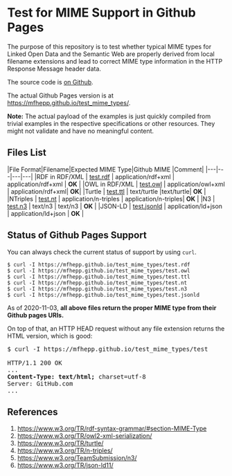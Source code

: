# Test for MIME Support in Github Pages

The purpose of this repository is to test whether typical MIME types for Linked Open Data and the Semantic Web are properly derived from local filename extensions and lead to correct MIME type information in the HTTP Response Message header data.

The source code is [on Github](https://github.com/mfhepp/test_mime_types).

The actual Github Pages version is at <https://mfhepp.github.io/test_mime_types/>.

**Note:** The actual payload of the examples is just quickly compiled from trivial examples in the respective specifications or other resources. They might not validate and have no meaningful content.

## Files List

|File Format|Filename|Expected MIME Type|Github MIME |Comment|
|---|---|---|---|
|RDF in RDF/XML | [test.rdf](test.rdf) | application/rdf+xml  | application/rdf+xml | **OK** |
|OWL in RDF/XML | [test.owl](test.owl) | application/owl+xml  | application/rdf+xml| **OK**|
|Turtle         | [test.ttl](test.ttl) | text/turtle |text/turtle| **OK** |
|NTriples       | [test.nt](test.nt) | application/n-triples | application/n-triples| **OK** |
|N3             | [test.n3](test.n3) | text/n3 | text/n3 | **OK** |
|JSON-LD        | [test.jsonld](test.jsonld) | application/ld+json | application/ld+json | **OK** |

## Status of Github Pages Support

You can always check the current status of support by using `curl`.

```
$ curl -I https://mfhepp.github.io/test_mime_types/test.rdf
$ curl -I https://mfhepp.github.io/test_mime_types/test.owl
$ curl -I https://mfhepp.github.io/test_mime_types/test.ttl
$ curl -I https://mfhepp.github.io/test_mime_types/test.nt
$ curl -I https://mfhepp.github.io/test_mime_types/test.n3
$ curl -I https://mfhepp.github.io/test_mime_types/test.jsonld
```

As of 2020-11-03, **all above files return the proper MIME type from their Github pages URIs.**

On top of that, an HTTP HEAD request without any file extension returns the HTML version, which is good:

<pre>
$ curl -I https://mfhepp.github.io/test_mime_types/test

HTTP/1.1 200 OK
...
<b>Content-Type: text/html;</b> charset=utf-8
Server: GitHub.com
...
</pre>

## References
1. <https://www.w3.org/TR/rdf-syntax-grammar/#section-MIME-Type>
2. <https://www.w3.org/TR/owl2-xml-serialization/>
3. <https://www.w3.org/TR/turtle/>
4. <https://www.w3.org/TR/n-triples/>
5. <https://www.w3.org/TeamSubmission/n3/>
6. <https://www.w3.org/TR/json-ld11/>

